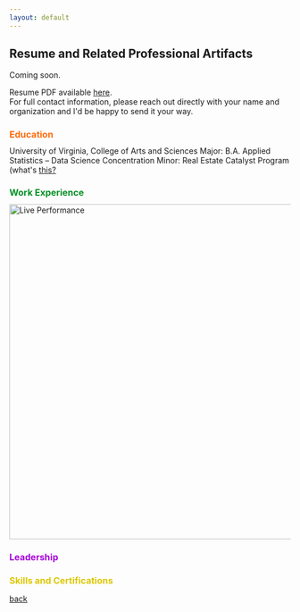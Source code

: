 ```yaml
---
layout: default
---
```


## Resume and Related Professional Artifacts

Coming soon.

<p>Resume PDF available <a href="..\assets/documents/resume_snedeker_4-25.pdf">here</a>.<br>For full contact information, please reach out directly with your name and organization and I'd be happy to send it your way.</p>

<h1 style="color:#FF6B0B; font-size:16px;">Education</h1>
University of Virginia, College of Arts and Sciences
Major: B.A. Applied Statistics – Data Science Concentration
Minor: Real Estate
Catalyst Program (what's <a href="https://catalyst.as.virginia.edu">this?</a>

<h1 style="color:#009024; font-size:16px;">Work Experience</h1>

<!-- Live Performance Image -->
<img src="..\assets/img/scarletfeverone.png" alt="Live Performance" width="600">

<h1 style="color:#A600DA; font-size:16px;">Leadership</h1>

<h1 style="color:#DCC700; font-size:16px;">Skills and Certifications</h1>

[back](./)
